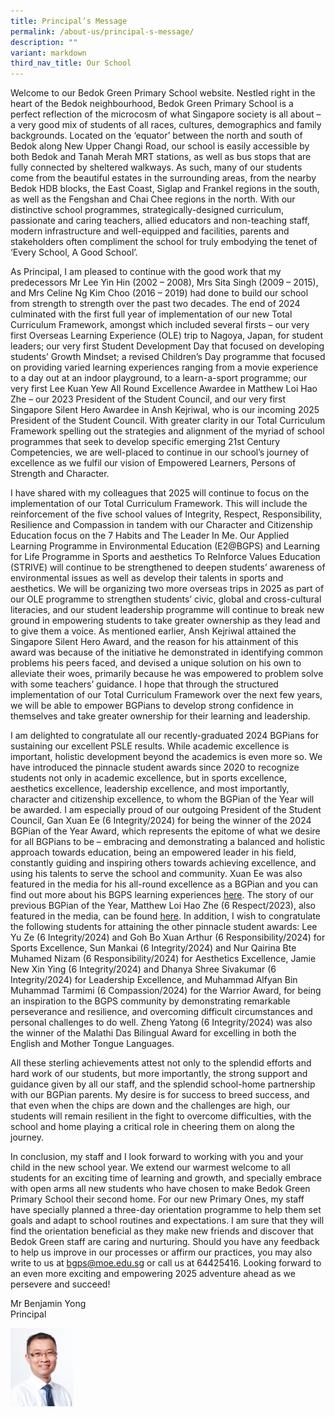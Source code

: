 ```yaml
---
title: Principal’s Message
permalink: /about-us/principal-s-message/
description: ""
variant: markdown
third_nav_title: Our School
---
```

Welcome to our Bedok Green Primary School website. Nestled right in the heart of the Bedok neighbourhood, Bedok Green Primary School is a perfect reflection of the microcosm of what Singapore society is all about – a very good mix of students of all races, cultures, demographics and family backgrounds. Located on the ‘equator’ between the north and south of Bedok along New Upper Changi Road, our school is easily accessible by both Bedok and Tanah Merah MRT stations, as well as bus stops that are fully connected by sheltered walkways. As such, many of our students come from the beautiful estates in the surrounding areas, from the nearby Bedok HDB blocks, the East Coast, Siglap and Frankel regions in the south, as well as the Fengshan and Chai Chee regions in the north. With our distinctive school programmes, strategically-designed curriculum, passionate and caring teachers, allied educators and non-teaching staff, modern infrastructure and well-equipped and facilities, parents and stakeholders often compliment the school for truly embodying the tenet of ‘Every School, A Good School’.

As Principal, I am pleased to continue with the good work that my predecessors Mr Lee Yin Hin (2002 – 2008), Mrs Sita Singh (2009 – 2015), and Mrs Celine Ng Kim Choo (2016 – 2019) had done to build our school from strength to strength over the past two decades. The end of 2024 culminated with the first full year of implementation of our new Total Curriculum Framework, amongst which included several firsts – our very first Overseas Learning Experience (OLE) trip to Nagoya, Japan, for student leaders; our very first Student Development Day that focused on developing students’ Growth Mindset; a revised Children’s Day programme that focused on providing varied learning experiences ranging from a movie experience to a day out at an indoor playground, to a learn-a-sport programme; our very first Lee Kuan Yew All Round Excellence Awardee in Matthew Loi Hao Zhe – our 2023 President of the Student Council, and our very first Singapore Silent Hero Awardee in Ansh Kejriwal, who is our incoming 2025 President of the Student Council. With greater clarity in our Total Curriculum Framework spelling out the strategies and alignment of the myriad of school programmes that seek to develop specific emerging 21st Century Competencies, we are well-placed to continue in our school’s journey of excellence as we fulfil our vision of Empowered Learners, Persons of Strength and Character.

I have shared with my colleagues that 2025 will continue to focus on the implementation of our Total Curriculum Framework. This will include the reinforcement of the five school values of Integrity, Respect, Responsibility, Resilience and Compassion in tandem with our Character and Citizenship Education focus on the 7 Habits and The Leader In Me. Our Applied Learning Programme in Environmental Education (E2@BGPS) and Learning for Life Programme in Sports and aesthetics To ReInforce Values Education (STRIVE) will continue to be strengthened to deepen students’ awareness of environmental issues as well as develop their talents in sports and aesthetics. We will be organizing two more overseas trips in 2025 as part of our OLE programme to strengthen students’ civic, global and cross-cultural literacies, and our student leadership programme will continue to break new ground in empowering students to take greater ownership as they lead and to give them a voice. As mentioned earlier, Ansh Kejriwal attained the Singapore Silent Hero Award, and the reason for his attainment of this award was because of the initiative he demonstrated in identifying common problems his peers faced, and devised a unique solution on his own to alleviate their woes, primarily because he was empowered to problem solve with some teachers’ guidance. I hope that through the structured implementation of our Total Curriculum Framework over the next few years, we will be able to empower BGPians to develop strong confidence in themselves and take greater ownership for their learning and leadership.

I am delighted to congratulate all our recently-graduated 2024 BGPians for sustaining our excellent PSLE results. While academic excellence is important, holistic development beyond the academics is even more so. We have introduced the pinnacle student awards since 2020 to recognize students not only in academic excellence, but in sports excellence, aesthetics excellence, leadership excellence, and most importantly, character and citizenship excellence, to whom the BGPian of the Year will be awarded. I am especially proud of our outgoing President of the Student Council, Gan Xuan Ee (6 Integrity/2024) for being the winner of the 2024 BGPian of the Year Award, which represents the epitome of what we desire for all BGPians to be – embracing and demonstrating a balanced and holistic approach towards education, being an empowered leader in his field, constantly guiding and inspiring others towards achieving excellence, and using his talents to serve the school and community. Xuan Ee was also featured in the media for his all-round excellence as a BGPian and you can find out more about his BGPS learning experiences [here](https://www.zaobao.com.sg/news/singapore/story20241120-5376148). The story of our previous BGPian of the Year, Matthew Loi Hao Zhe (6 Respect/2023), also featured in the media, can be found [here](https://www.zaobao.com.sg/news/singapore/story20231122-1451759). In addition, I wish to congratulate the following students for attaining the other pinnacle student awards: Lee Yu Ze (6 Integrity/2024) and Goh Bo Xuan Arthur (6 Responsibility/2024) for Sports Excellence, Sun Mankai (6 Integrity/2024) and Nur Qairina Bte Muhamed Nizam (6 Responsibility/2024) for Aesthetics Excellence, Jamie New Xin Ying (6 Integrity/2024) and Dhanya Shree Sivakumar (6 Integrity/2024) for Leadership Excellence, and Muhammad Alfyan Bin Muhammad Tarmimi (6 Compassion/2024) for the Warrior Award, for being an inspiration to the BGPS community by demonstrating remarkable perseverance and resilience, and overcoming difficult circumstances and personal challenges to do well. Zheng Yatong (6 Integrity/2024) was also the winner of the Malathi Das Bilingual Award for excelling in both the English and Mother Tongue Languages.

All these sterling achievements attest not only to the splendid efforts and hard work of our students, but more importantly, the strong support and guidance given by all our staff, and the splendid school-home partnership with our BGPian parents. My desire is for success to breed success, and that even when the chips are down and the challenges are high, our students will remain resilient in the fight to overcome difficulties, with the school and home playing a critical role in cheering them on along the journey.

In conclusion, my staff and I look forward to working with you and your child in the new school year. We extend our warmest welcome to all students for an exciting time of learning and growth, and specially embrace with open arms all new students who have chosen to make Bedok Green Primary School their second home. For our new Primary Ones, my&nbsp;staff have specially planned a three-day&nbsp;orientation programme&nbsp;to help them&nbsp;set goals and&nbsp;adapt to&nbsp;school routines and expectations. I am sure that they will find the orientation beneficial as they make new friends and discover that Bedok Green staff are caring and nurturing. Should you have any feedback to help us improve in our processes or affirm our practices, you may also write to us at&nbsp;[bgps@moe.edu.sg](mailto:bgps@moe.edu.sg)&nbsp;or call us at 64425416.&nbsp;Looking forward to an even more exciting and empowering 2025 adventure ahead as we persevere and succeed!

Mr Benjamin Yong<br>
Principal

<img src="/images/143)%20Mr%20Benjamin%20Yong%20Yik%20Yen.jpeg" style="width:20%;margin:0;">
